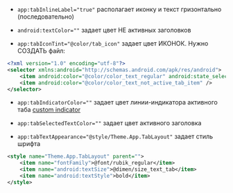 
- `app:tabInlineLabel="true"`    располагает иконку и текст гризонтально (последовательно)

- `android:textColor=""`   задает цвет НЕ активных заголовков

- `app:tabIconTint="@color/tab_icon"`    задает цвет ИКОНОК.  Нужно СОЗДАТЬ файл:
```xml
<?xml version="1.0" encoding="utf-8"?>  
<selector xmlns:android="http://schemas.android.com/apk/res/android">  
    <item android:color="@color/color_text_regular" android:state_selected="true" />  
    <item android:color="@color/color_text_not_active_tab_item" />  
</selector>
```

- `app:tabIndicatorColor=""`    задает цвет линии-индикатора активного таба  [custom indicator](https://medium.com/android-news/custom-tablayout-indicator-in-android-8f3735e70dc)

- `app:tabSelectedTextColor=""`     задает цвет активного заголовка

- `app:tabTextAppearance="@style/Theme.App.TabLayout"`    задает стиль шрифта
```xml
<style name="Theme.App.TabLayout" parent="">  
    <item name="fontFamily">@font/rubik_regular</item>  
    <item name="android:textSize">@dimen/size_text_tab</item>  
    <item name="android:textStyle">bold</item>  
</style>
```


